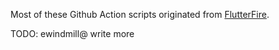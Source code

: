 Most of these Github Action scripts originated from [FlutterFire](https://github.com/FirebaseExtended/flutterfire).

TODO: ewindmill@ write more